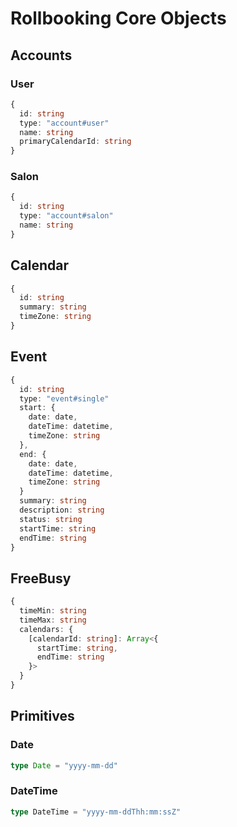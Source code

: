 # Rollbooking Core Objects

## Accounts

### User
```ts
{
  id: string
  type: "account#user"
  name: string
  primaryCalendarId: string
}
```

### Salon
```ts
{
  id: string
  type: "account#salon"
  name: string
}
```

## Calendar
```ts
{
  id: string
  summary: string
  timeZone: string
}
```

## Event
```ts
{
  id: string
  type: "event#single"
  start: {
    date: date,
    dateTime: datetime,
    timeZone: string
  },
  end: {
    date: date,
    dateTime: datetime,
    timeZone: string
  }
  summary: string
  description: string
  status: string
  startTime: string
  endTime: string
}
```

## FreeBusy

```ts
{
  timeMin: string
  timeMax: string
  calendars: {
    [calendarId: string]: Array<{
      startTime: string,
      endTime: string
    }>
  }
}
```

## Primitives

### Date

```ts
type Date = "yyyy-mm-dd"
```

### DateTime

```ts
type DateTime = "yyyy-mm-ddThh:mm:ssZ"
```